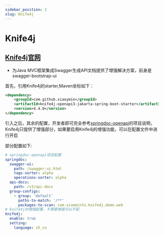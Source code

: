 ```yaml
---
sidebar_position: 2
slug: Knife4j
---
```


# Knife4j
## [Knife4j官网](https://doc.xiaominfo.com/docs/quick-start)

- 为Java MVC框架集成Swagger生成API文档提供了增强解决方案，前身是swagger-bootstrap-ui

首先，引用Knife4j的starter,Maven坐标如下：

```xml
<dependency>
    <groupId>com.github.xiaoymin</groupId>
    <artifactId>knife4j-openapi3-jakarta-spring-boot-starter</artifactId>
    <version>4.4.0</version>
</dependency>
```

引入之后，其余的配置，开发者即可完全参考[springdoc-openapi](https://springdoc.org/)的项目说明，Knife4j只提供了增强部分，如果要启用Knife4j的增强功能，可以在配置文件中进行开启

部分配置如下:

```yml
# springdoc-openapi项目配置
springdoc:
  swagger-ui:
    path: /swagger-ui.html
    tags-sorter: alpha
    operations-sorter: alpha
  api-docs:
    path: /v3/api-docs
  group-configs:
    - group: 'default'
      paths-to-match: '/**'
      packages-to-scan: com.xiaominfo.knife4j.demo.web
# knife4j的增强配置，不需要增强可以不配
knife4j:
  enable: true
  setting:
    language: zh_cn
```